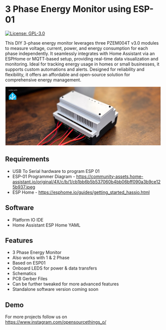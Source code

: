 
# 3 Phase Energy Monitor using ESP-01

[![License: GPL-3.0](https://img.shields.io/badge/License-GPL%20v3-blue.svg)](https://www.gnu.org/licenses/gpl-3.0)



This DIY 3-phase energy monitor leverages three PZEM004T v3.0 modules to measure voltage, current, power, and energy consumption for each phase independently. It seamlessly integrates with Home Assistant via an ESPHome or MQTT-based setup, providing real-time data visualization and monitoring. Ideal for tracking energy usage in homes or small businesses, it supports custom automations and alerts. Designed for reliability and flexibility, it offers an affordable and open-source solution for comprehensive energy management.

![App Screenshot](/assets/github_preview.jpg)


## Requirements

- USB To Serial hardware to program ESP 01
- ESP-01 Programmer Diagram - https://community-assets.home-assistant.io/original/4X/c/b/1/cb1bb6b5b537060b4bb06bff090a3b9ce125b937.jpeg
- ESP Home - https://esphome.io/guides/getting_started_hassio.html

## Software

- Platform IO IDE 
- Home Assistant ESP Home YAML


## Features

- 3 Phase Energy Monitor
- Also works with 1 & 2 Phase
- Based on ESP01 
- Onboard LEDS for power & data transfers
- Schematics
- PCB Gerber Files
- Can be further tweaked for more advanced features
- Standalone software version coming soon

## Demo

For more projects follow us on
https://www.instagram.com/opensourcethings_o/

